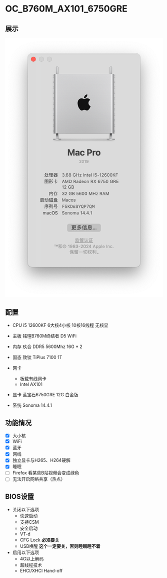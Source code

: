 # OC_B760M_AX101_6750GRE

## 展示

![image-20240425141155537](./README.assets/image-20240425141155537.png)

## 配置

- CPU i5 12600KF 6大核4小核 10核16线程 无核显
- 主板 铭瑄B760M终结者 D5 WiFi
- 内存 玖合 DDR5 5600Mhz 16G * 2
- 固态 致钛 TiPlus 7100 1T
- 网卡
  - 板载有线网卡
  - Intel AX101
- 显卡 蓝宝石6750GRE 12G 白金版

- 系统 Sonoma 14.4.1

## 功能情况

- [x] 大小核
- [x] WiFi
- [x] 蓝牙
- [x] 网线
- [x] 独立显卡与H265、H264硬解
- [x] 睡眠
- [ ] Firefox 看某些B站视频会变成绿色
- [ ] 无法开启网络共享（热点）

## BIOS设置

- 关闭以下选项
  - 快速启动
  - 支持CSM
  - 安全启动
  - VT-d
  - CFG Lock **必须要关**
  - USB唤醒 **这个一定要关，否则睡眠睡不着**
- 启用以下选项
  - 4G以上解码
  - 超线程技术
  - EHCI/XHCI Hand-off